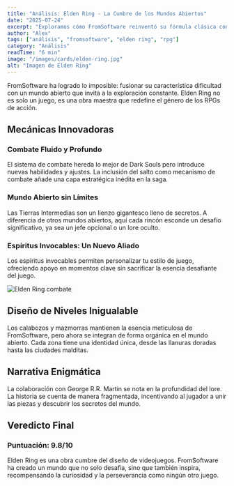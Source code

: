 ```yaml
---
title: "Análisis: Elden Ring - La Cumbre de los Mundos Abiertos"
date: "2025-07-24"
excerpt: "Exploramos cómo FromSoftware reinventó su fórmula clásica con un mundo abierto lleno de misterios y desafíos."
author: "Alex"
tags: ["análisis", "fromsoftware", "elden ring", "rpg"]
category: "Análisis"
readTime: "6 min"
image: "/images/cards/elden-ring.jpg"
alt: "Imagen de Elden Ring"
---
```


FromSoftware ha logrado lo imposible: fusionar su característica dificultad con un mundo abierto que invita a la exploración constante. Elden Ring no es solo un juego, es una obra maestra que redefine el género de los RPGs de acción.

## Mecánicas Innovadoras

### Combate Fluido y Profundo

El sistema de combate hereda lo mejor de Dark Souls pero introduce nuevas habilidades y ajustes. La inclusión del salto como mecanismo de combate añade una capa estratégica inédita en la saga.

### Mundo Abierto sin Límites

Las Tierras Intermedias son un lienzo gigantesco lleno de secretos. A diferencia de otros mundos abiertos, aquí cada rincón esconde un desafío significativo, ya sea un jefe opcional o un lore oculto.

### Espíritus Invocables: Un Nuevo Aliado

Los espíritus invocables permiten personalizar tu estilo de juego, ofreciendo apoyo en momentos clave sin sacrificar la esencia desafiante del juego.

![Elden Ring combate](/images/articles/analisis-elden-ring.jpg)

## Diseño de Niveles Inigualable

Los calabozos y mazmorras mantienen la esencia meticulosa de FromSoftware, pero ahora se integran de forma orgánica en el mundo abierto. Cada zona tiene una identidad única, desde las llanuras doradas hasta las ciudades malditas.

## Narrativa Enigmática

La colaboración con George R.R. Martin se nota en la profundidad del lore. La historia se cuenta de manera fragmentada, incentivando al jugador a unir las piezas y descubrir los secretos del mundo.

## Veredicto Final

### Puntuación: 9.8/10

Elden Ring es una obra cumbre del diseño de videojuegos. FromSoftware ha creado un mundo que no solo desafía, sino que también inspira, recompensando la curiosidad y la perseverancia como ningún otro juego.
